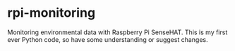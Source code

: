 # rpi-monitoring
Monitoring environmental data with Raspberry Pi SenseHAT. This is my first ever Python code, so have some understanding or suggest changes.
